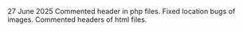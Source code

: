 27 June 2025
Commented header in php files.
Fixed location bugs of images.
Commented headers of html files.
